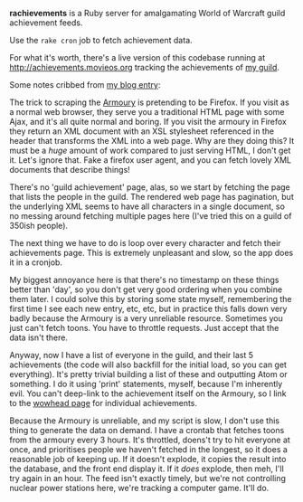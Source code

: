 **rachievements** is a Ruby server for amalgamating World of Warcraft guild achievement feeds.

Use the `rake cron` job to fetch achievement data.

For what it's worth, there's a live version of this codebase running at <http://achievements.movieos.org> tracking the achievements of [my guild][1].

Some notes cribbed from [my blog entry](http://jerakeen.org/notes/2009/02/warcraft-guild-achievements-as-rss/):

The trick to scraping the [Armoury][3] is pretending to be Firefox. If you visit as a normal web browser, they serve you a traditional HTML page with some Ajax, and it's all quite normal and boring. If you visit the armoury in Firefox they return an XML document with an XSL stylesheet referenced in the header that transforms the XML into a web page. Why are they doing this? It must be a _huge_ amount of work compared to just serving HTML, I don't get it. Let's ignore that. Fake a firefox user agent, and you can fetch lovely XML documents that describe things!

There's no 'guild achievement' page, alas, so we start by fetching the page that lists the people in the guild. The rendered web page has pagination, but the underlying XML seems to have all characters in a single document, so no messing around fetching multiple pages here (I've tried this on a guild of 350ish people).

The next thing we have to do is loop over every character and fetch their achievements page. This is extremely unpleasant and slow, so the app does it in a cronjob.

My biggest annoyance here is that there's no timestamp on these things better than 'day', so you don't get very good ordering when you combine them later. I could solve this by storing some state myself, remembering the first time I see each new entry, etc, etc, but in practice this falls down very badly because the Armoury is a very unreliable resource. Sometimes you just can't fetch toons. You have to throttle requests. Just accept that the data isn't there.

Anyway, now I have a list of everyone in the guild, and their last 5 achievements (the code will also backfill for the initial load, so you can get everything). It's pretty trivial building a list of these and outputting Atom or something. I do it using 'print' statements, myself, because I'm inherently evil. You can't deep-link to the achievement itself on the Armoury, so I link to the [wowhead page][7] for individual achievements.

Because the Armoury is unreliable, and my script is slow, I don't use this thing to generate the data on demand. I have a crontab that fetches toons from the armoury every 3 hours. It's throttled, doens't try to hit everyone at once, and prioritises people we haven't fetched in the longest, so it does a reasonable job of keeping up. If it doesn't explode, it copies the result into the database, and the front end display it. If it _does_ explode, then meh, I'll try again in an hour. The feed isn't exactly timely, but we're not controlling nuclear power stations here, we're tracking a computer game. It'll do.

[1]: http://www.unassignedvariable.org/
[3]: http://eu.wowarmory.com/guild-info.xml?r=Nordrassil&n=unassigned+variable&p=1
[4]: http://www.aaronsw.com/2002/xmltramp/
[7]: http://www.wowhead.com/?achievement=1559